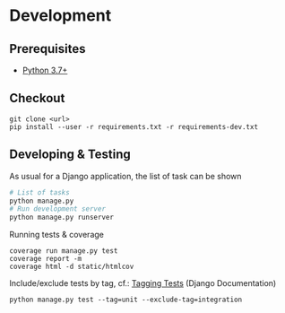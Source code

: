 # Development

## Prerequisites

- [Python 3.7+](https://www.python.org/downloads/)

## Checkout

```console
git clone <url>
pip install --user -r requirements.txt -r requirements-dev.txt
```

## Developing & Testing

As usual for a Django application, the list of task can be shown

```bash
# List of tasks
python manage.py
# Run development server
python manage.py runserver
```

Running tests & coverage

```console
coverage run manage.py test
coverage report -m
coverage html -d static/htmlcov
```

Include/exclude tests by tag, cf.: [Tagging Tests](https://docs.djangoproject.com/en/2.2/topics/testing/tools/#tagging-tests) (Django Documentation)

```console
python manage.py test --tag=unit --exclude-tag=integration
```
